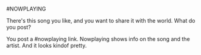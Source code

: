 #NOWPLAYING

There's this song you like, and you want to share it with the world. What do you post? 

You post a #nowplaying link. Nowplaying shows info on the song and the artist. And it looks kindof pretty.